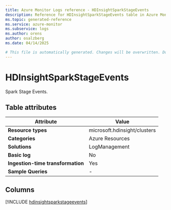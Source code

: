 ```yaml
---
title: Azure Monitor Logs reference - HDInsightSparkStageEvents
description: Reference for HDInsightSparkStageEvents table in Azure Monitor Logs.
ms.topic: generated-reference
ms.service: azure-monitor
ms.subservice: logs
ms.author: orens
author: osalzberg
ms.date: 04/14/2025

# This file is automatically generated. Changes will be overwritten. Do not change this file directly.
---
```


# HDInsightSparkStageEvents

Spark Stage Events.


## Table attributes

|Attribute|Value|
|---|---|
|**Resource types**|microsoft.hdinsight/clusters|
|**Categories**|Azure Resources|
|**Solutions**| LogManagement|
|**Basic log**|No|
|**Ingestion-time transformation**|Yes|
|**Sample Queries**|-|



## Columns
  
[!INCLUDE [hdinsightsparkstageevents](~/reusable-content/ce-skilling/azure/includes/azure-monitor/reference/tables/hdinsightsparkstageevents-include.md)]
